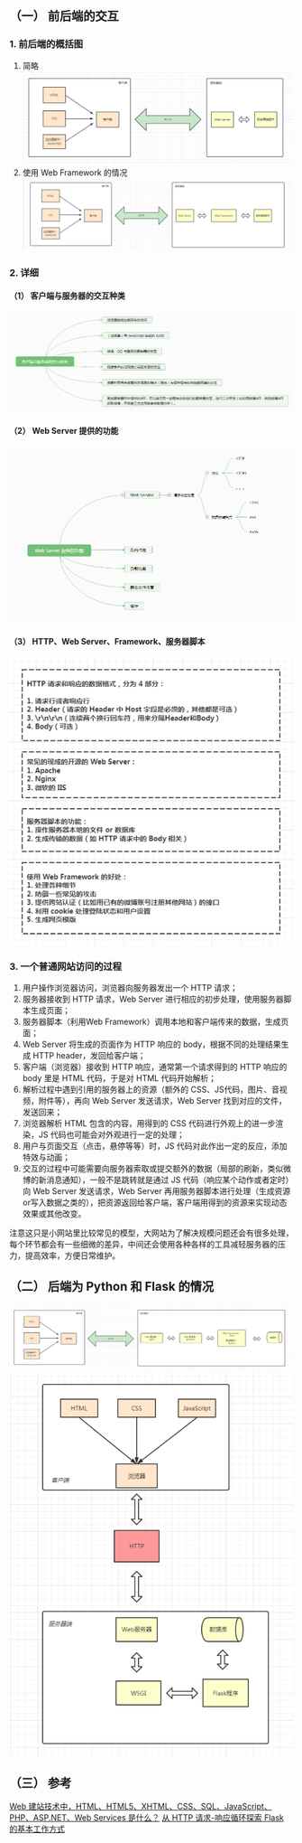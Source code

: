 ## （一） 前后端的交互
### 1. 前后端的概括图
1. 简略
![](前后端的概括.assets/前后端的概括图.png)
2. 使用 Web Framework 的情况
![](前后端的概括.assets/前后端的概括图2.png)

### 2. 详细
#### （1） 客户端与服务器的交互种类
![](前后端的概括.assets/客户端与服务器的交互种类.png)

#### （2） Web Server 提供的功能
![](前后端的概括.assets/Web-Server-提供的功能.png)

#### （3） HTTP、Web Server、Framework、服务器脚本
![](前后端的概括.assets/HTTP、Web-Server、Framework、服务器脚本.png)

### 3. 一个普通网站访问的过程
1. 用户操作浏览器访问，浏览器向服务器发出一个 HTTP 请求；
2. 服务器接收到 HTTP 请求，Web Server 进行相应的初步处理，使用服务器脚本生成页面；
3. 服务器脚本（利用Web Framework）调用本地和客户端传来的数据，生成页面；
4. Web Server 将生成的页面作为 HTTP 响应的 body，根据不同的处理结果生成 HTTP header，发回给客户端；
5. 客户端（浏览器）接收到 HTTP 响应，通常第一个请求得到的 HTTP 响应的 body 里是 HTML 代码，于是对 HTML 代码开始解析；
6. 解析过程中遇到引用的服务器上的资源（额外的 CSS、JS代码，图片、音视频，附件等），再向 Web Server 发送请求，Web Server 找到对应的文件，发送回来；
7. 浏览器解析 HTML 包含的内容，用得到的 CSS 代码进行外观上的进一步渲染，JS 代码也可能会对外观进行一定的处理；
8. 用户与页面交互（点击，悬停等等）时，JS 代码对此作出一定的反应，添加特效与动画；
9. 交互的过程中可能需要向服务器索取或提交额外的数据（局部的刷新，类似微博的新消息通知），一般不是跳转就是通过 JS 代码（响应某个动作或者定时）向 Web Server 发送请求，Web Server 再用服务器脚本进行处理（生成资源or写入数据之类的），把资源返回给客户端，客户端用得到的资源来实现动态效果或其他改变。

注意这只是小网站里比较常见的模型，大网站为了解决规模问题还会有很多处理，每个环节都会有一些细微的差异，中间还会使用各种各样的工具减轻服务器的压力，提高效率，方便日常维护。

## （二） 后端为 Python 和 Flask 的情况
![](前后端的概括.assets/Python-Flask的组合.png)
![](前后端的概括.assets/Python-Flask的组合2.png)

## （三） 参考
[Web 建站技术中，HTML、HTML5、XHTML、CSS、SQL、JavaScript、PHP、ASP.NET、Web Services 是什么？](https://www.zhihu.com/question/22689579/answer/22318058)
[从 HTTP 请求-响应循环探索 Flask 的基本工作方式](https://zhuanlan.zhihu.com/p/42231394)